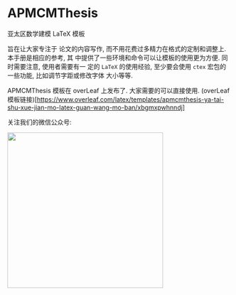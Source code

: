 # APMCMThesis
亚太区数学建模 LaTeX 模板


旨在让大家专注于
论文的内容写作, 而不用花费过多精力在格式的定制和调整上. 本手册是相应的参考, 其
中提供了一些环境和命令可以让模板的使用更为方便. 同时需要注意, 使用者需要有一
定的 `LaTeX` 的使用经验, 至少要会使用 `ctex` 宏包的一些功能, 比如调节字距或修改字体
大小等等. 


APMCMThesis 模板在 overLeaf 上发布了. 大家需要的可以直接使用. 
(overLeaf 模板链接)[https://www.overleaf.com/latex/templates/apmcmthesis-ya-tai-shu-xue-jian-mo-latex-guan-wang-mo-ban/xbgmxpwhnndj]


关注我们的微信公众号:

<img src="https://github.com/latexstudio/CUMCMThesis/blob/master/figures/gongzhonghao2.png" alt="" width="350px">
